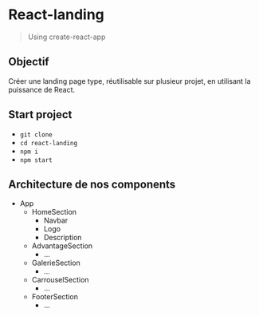 # React-landing
>Using create-react-app

## Objectif
Créer une landing page type, réutilisable sur plusieur projet, en utilisant la puissance de React.

## Start project
- `git clone`
- `cd react-landing`
- `npm i`
- `npm start`

## Architecture de nos components
- App
  - HomeSection
    - Navbar
    - Logo
    - Description
  - AdvantageSection
    - ...
  - GalerieSection
    - ...
  - CarrouselSection
    - ...
  - FooterSection
    - ...
